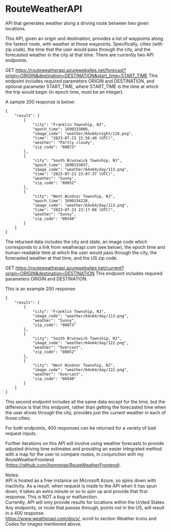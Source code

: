# RouteWeatherAPI
API that generates weather along a driving route between two given locations.

This API, given an origin and destination, provides a list of waypoints along the fastest route, with weather at those waypoints.
Specifically, cities (with zip code), the time that the user would pass through the city, and the forecasted weather in the city at that time.
There are currently two API endpoints.

GET https://routeweatherapi.azurewebsites.net/forecast?origin=ORIGIN&destination=DESTINATION&start_time=START_TIME
This endpoint includes required parameters ORIGIN and DESTINATION, and optional parameter START_TIME, where START_TIME is the time at which the trip would begin (in epoch time, must be an integer).

A sample 200 response is below:

    {
        "result": [
            {
                "city": "Franklin Township, NJ",
                "epoch_time": 1690153000,
                "image_code": "weather/64x64/night/116.png",
                "time": "2023-07-23 22:56:40 (UTC)",
                "weather": "Partly cloudy",
                "zip_code": "08873"
            },
            {
                "city": "South Brunswick Township, NJ",
                "epoch_time": 1690153657,
                "image_code": "weather/64x64/day/113.png",
                "time": "2023-07-23 23:07:37 (UTC)",
                "weather": "Sunny",
                "zip_code": "08852"
            },
            {
                "city": "West Windsor Township, NJ",
                "epoch_time": 1690154228,
                "image_code": "weather/64x64/day/113.png",
                "time": "2023-07-23 23:17:08 (UTC)",
                "weather": "Sunny",
                "zip_code": "08540"
            }
        ]
    }

The returned data includes the city and state, an image code which corresponds to a link from weatherapi.com (see below), the epoch time and human-readable time at which the user would pass through the city, the forecasted weather at that time, and the US zip code.

GET https://routeweatherapi.azurewebsites.net/current?origin=ORIGIN&destination=DESTINATION
This endpoint includes required parameters ORIGIN and DESTINATION.

This is an example 200 response: 
    
    {
        "result": [
            {
                "city": "Franklin Township, NJ",
                "image_code": "weather/64x64/day/113.png",
                "weather": "Sunny",
                "zip_code": "08873"
            },
            {
                "city": "South Brunswick Township, NJ",
                "image_code": "weather/64x64/day/122.png",
                "weather": "Overcast",
                "zip_code": "08852"
            },
            {
                "city": "West Windsor Township, NJ",
                "image_code": "weather/64x64/day/122.png",
                "weather": "Overcast",
                "zip_code": "08540"
            }
        ]
    }

This second endpoint includes all the same data except for the time, but the difference is that this endpoint, rather than getting the forecasted time when the user drives through the city, provides just the current weather in each of those cities.

For both endpoints, 400 responses can be returned for a variety of bad request inputs.

Further iterations on this API will involve using weather forecasts to provide adjusted driving time estimates and providing an easier integrated method with a map for the user to compare routes, in conjunction with my RouteWeatherFrontend (https://github.com/ihemmige/RouteWeatherFrontend).

Notes: <br>
API is hosted as a free instance on Microsoft Azure, so spins down with inactivity. As a result, when request is made to the API when it has spun down, it takes an extra minute or so to spin up and provide that first response. This is NOT a bug or malfunction. <br>
Currently, API will only provide results for locations within the United States. Any endpoints, or route that passes through, points not in the US, will result in a 400 response. <br>
https://www.weatherapi.com/docs/, scroll to section Weather Icons and Codes for images mentioned above.
